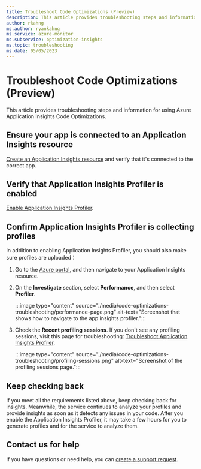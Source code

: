 ```yaml
---
title: Troubleshoot Code Optimizations (Preview)
description: This article provides troubleshooting steps and information for using Azure Application Insights Code Optimizations 
author: rkahng 
ms.author: ryankahng 
ms.service: azure-monitor
ms.subservice: optimization-insights
ms.topic: troubleshooting
ms.date: 05/05/2023
---
```


# Troubleshoot Code Optimizations (Preview)

This article provides troubleshooting steps and information for using Azure Application Insights Code Optimizations.

## Ensure your app is connected to an Application Insights resource

[Create an Application Insights resource](/azure/azure-monitor/app/create-workspace-resource) and verify that it's connected to the correct app.

## Verify that Application Insights Profiler is enabled

[Enable Application Insights Profiler](/azure/azure-monitor/profiler/profiler-overview).

## Confirm Application Insights Profiler is collecting profiles

In addition to enabling Application Insights Profiler, you should also make sure profiles are uploaded：

1. Go to the [Azure portal](https://portal.azure.com), and then navigate to your Application Insights resource.
1. On the **Investigate** section, select **Performance**, and then select **Profiler**.
    
    :::image type="content" source="./media/code-optimizations-troubleshooting/performance-page.png" alt-text="Screenshot that shows how to navigate to the app insights profiler.":::
1. Check the **Recent profiling sessions**. If you don't see any profiling sessions, visit this page for troubleshooting: [Troubleshoot Application Insights Profiler](/troubleshoot/azure/azure-monitor/app-insights/profiler-troubleshooting).

    :::image type="content" source="./media/code-optimizations-troubleshooting/profiling-sessions.png" alt-text="Screenshot of the profiling sessions page.":::

## Keep checking back
    
If you meet all the requirements listed above, keep checking back for insights. Meanwhile, the service continues to analyze your profiles and provide insights as soon as it detects any issues in your code. After you enable the Application Insights Profiler, it may take a few hours for you to generate profiles and for the service to analyze them.

## Contact us for help

If you have questions or need help, you can [create a support request](https://ms.portal.azure.com/#blade/Microsoft_Azure_Support/HelpAndSupportBlade/overview?DMC=troubleshoot).

